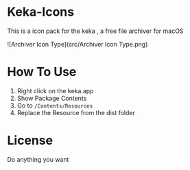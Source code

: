 # Keka-Icons
This is a icon pack for the keka , a free file archiver for macOS

![Archiver Icon Type](src/Archiver Icon Type.png)

# How To Use

1. Right click on the keka.app
2. Show Package Contents
3. Go to `/Contents/Resources`
4. Replace the Resource from the dist folder

# License

Do anything you want
